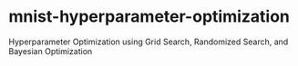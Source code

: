 # mnist-hyperparameter-optimization
Hyperparameter Optimization using Grid Search, Randomized Search, and Bayesian Optimization
